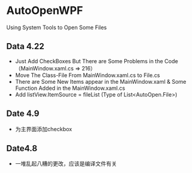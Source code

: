 # AutoOpenWPF

Using System Tools to Open Some Files

## Data 4.22

* Just Add CheckBoxes But There are Some Problems in the Code（MainWindow.xaml.cs => 216）
* Move The Class-File From MainWindow.xaml.cs to File.cs
* There are Some New Items appear in the MainWindow.xaml & Some Function Added in the MainWindow.xaml.cs
* Add listView.ItemSource = fileList (Type of List<AutoOpen.File>)

## Date 4.9

* 为主界面添加checkbox

## Date4.8

* 一堆乱起八糟的更改，应该是编译文件有关
